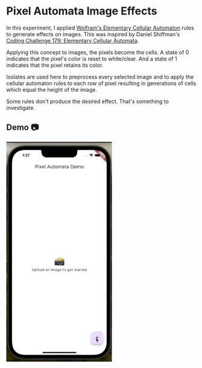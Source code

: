 # Pixel Automata Image Effects

In this experiment, I applied [Wolfram's Elementary Cellular Automaton](https://mathworld.wolfram.com/ElementaryCellularAutomaton.html) rules to generate effects on images. This was inspired by Daniel Shiffman's [Coding Challenge 179: Elementary Cellular Automata](https://youtu.be/Ggxt06qSAe4?si=hNo6Gik9pA86_iNg).

Applying this concept to images, the pixels become the cells. A state of 0 indicates that the pixel's color is reset to white/clear. And a state of 1 indicates that the pixel retains its color.

Isolates are used here to preprocess every selected image and to apply the cellular automaton rules to each row of pixel resulting in generations of cells which equal the height of the image.

Some rules don't produce the desired effect. That's something to investigate.

## Demo 📷

<img src="https://raw.githubusercontent.com/Crazelu/pixelautomata/main/assets/demo.gif" width="280" alt="Example demo"> 